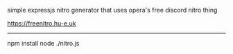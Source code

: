 simple expressjs nitro generator that uses opera's free discord nitro thing

https://freenitro.hu-e.uk

<hr />
npm install
node ./nitro.js
